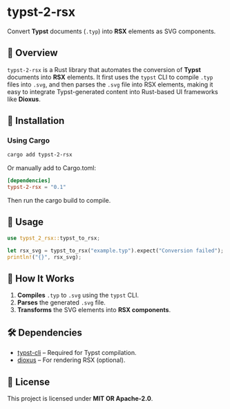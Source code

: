 # typst-2-rsx

Convert **Typst** documents (`.typ`) into **RSX** elements as SVG components.

## 📌 Overview

`typst-2-rsx` is a Rust library that automates the conversion of **Typst** documents into **RSX** elements. It first uses the `typst` CLI to compile `.typ` files into `.svg`, and then parses the `.svg` file into RSX elements, making it easy to integrate Typst-generated content into Rust-based UI frameworks like **Dioxus**.

## 🚀 Installation

### Using Cargo

```sh
cargo add typst-2-rsx
```

Or manually add to Cargo.toml:

```toml
[dependencies]
typst-2-rsx = "0.1"
```

Then run the cargo build to compile.

## 📖 Usage

```rust
use typst_2_rsx::typst_to_rsx;

let rsx_svg = typst_to_rsx("example.typ").expect("Conversion failed");
println!("{}", rsx_svg);
```

## 🔧 How It Works

1. **Compiles** `.typ` to `.svg` using the `typst` CLI.
2. **Parses** the generated `.svg` file.
3. **Transforms** the SVG elements into **RSX components**.

## 🛠 Dependencies

- [typst-cli](https://github.com/typst/typst) – Required for Typst compilation.
- [dioxus](https://dioxuslabs.com/) – For rendering RSX (optional).

## 📜 License

This project is licensed under **MIT OR Apache-2.0**.
